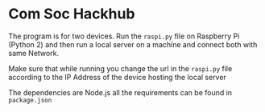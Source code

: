 # Com Soc Hackhub
The program is for two devices. 
Run the `raspi.py` file on Raspberry Pi (Python 2) and then run a local server on a machine and connect both with same Network.

Make sure that while running you change the url in the `raspi.py` file according to the IP Address of the device hosting the local server

The dependencies are Node.js all the requirements can be found in `package.json`
